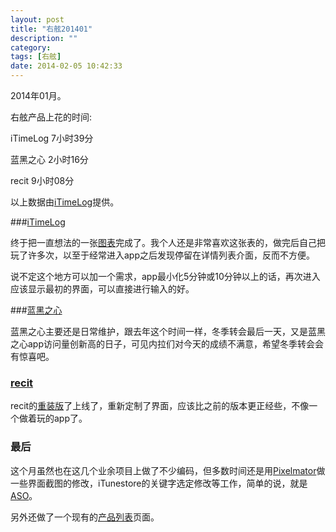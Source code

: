 ```yaml
---
layout: post
title: "右舷201401"
description: ""
category: 
tags: [右舷]
date: 2014-02-05 10:42:33
---
```


2014年01月。

右舷产品上花的时间:

iTimeLog 7小时39分

蓝黑之心 2小时16分

recit 9小时08分

以上数据由[iTimeLog](https://itunes.apple.com/cn/app/itimelog/id423263073?l=en&mt=8)提供。

###[iTimeLog](https://itunes.apple.com/cn/app/itimelog/id423263073?l=en&mt=8)

终于把一直想法的一张[图表](/2014/01/30/itimelog-32/)完成了。我个人还是非常喜欢这张表的，做完后自己把玩了许多次，以至于经常进入app之后发现停留在详情列表介面，反而不方便。

说不定这个地方可以加一个需求，app最小化5分钟或10分钟以上的话，再次进入应该显示最初的界面，可以直接进行输入的好。

###[蓝黑之心](https://itunes.apple.com/cn/app/lan-hei-zhi-xin/id571540427?mt=8)

蓝黑之心主要还是日常维护，跟去年这个时间一样，冬季转会最后一天，又是蓝黑之心app访问量创新高的日子，可见内拉们对今天的成绩不满意，希望冬季转会会有惊喜吧。

### [recit](https://itunes.apple.com/cn/app/recit/id600773786?mt=8)

recit的[重装版](/2014/01/10/recit-reload/)了上线了，重新定制了界面，应该比之前的版本更正经些，不像一个做着玩的app了。

### 最后

这个月虽然也在这几个业余项目上做了不少编码，但多数时间还是用[Pixelmator](https://itunes.apple.com/cn/app/pixelmator/id407963104?mt=12)做一些界面截图的修改，iTunestore的关键字选定修改等工作，简单的说，就是[ASO](/2013/12/25/aso-cheat-sheet/)。

另外还做了一个现有的[产品列表](/app.html)页面。


